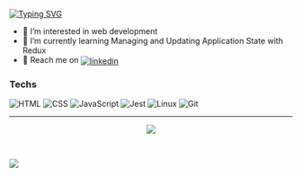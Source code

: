[![Typing SVG](https://readme-typing-svg.herokuapp.com?font=Fira+Code&size=34&pause=1000&background=FFFFFF00&vCenter=true&width=600&height=60&lines=Hey+%F0%9F%91%8B+Welcome+to+my+profile;I+am+Maires+%F0%9F%91%A8%F0%9F%8F%BD%E2%80%8D%F0%9F%92%BB)](https://git.io/typing-svg)



- 👀 I’m interested in web development
- 🌱 I’m currently learning Managing and Updating Application State with Redux
- 🔗 Reach me on <a href="https://www.linkedin.com/in/maires-r-de-souza-104608272/" target="_blank"><img align="center" src="https://img.shields.io/badge/-mairess-05122A?style=flat&logo=linkedin" alt="linkedin"/></a>


### Techs
![HTML](https://img.shields.io/badge/HTML-E34F26?&logo=html5&logoColor=white)
![CSS](https://img.shields.io/badge/CSS-1572B6?&logo=css3&logoColor=white&color=blue)
![JavaScript](https://img.shields.io/badge/JavaScript-F7DF1E?&logo=javascript&logoColor=black)
![Jest](	https://img.shields.io/badge/Jest-323330?&logo=Jest&logoColor=white)
![Linux](https://img.shields.io/badge/Linux-E34F26?&logo=linux&logoColor=black)
![Git](https://img.shields.io/badge/Git-E34F26?&logo=git&logoColor=white)

---
<p align='center'>
<a href="https://github.com/anuraghazra/github-readme-stats"><img align="center" src="https://github-readme-stats.vercel.app/api/top-langs/?username=mairess&layout=compact&theme=react&hide_border=false" /></a>
 </p>
<br /> 

<!---
mairess/mairess is a ✨ special ✨ repository because its `README.md` (this file) appears on your GitHub profile.
You can click the Preview link to take a look at your changes.
--->
<p><a href="mailto:trabalho.maires@gmail.com"><img src="https://img.shields.io/badge/Email-trabalho.maires@gmail.com-white"></a></p>
